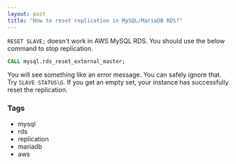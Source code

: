 ```yaml
---
layout: post
title: "How to reset replication in MySQL/MariaDB RDS?"
---
```


`RESET SLAVE;` doesn't work in AWS MySQL RDS. You should use the below command to stop replication.

```sql
CALL mysql.rds_reset_external_master;
```

 You will see something like an error message. You can safely ignore that. Try `SLAVE STATUS\G`. If you get an empty set, your instance has successfully reset the replication.

 ### Tags

 - mysql
- rds
- replication
- mariadb
- aws